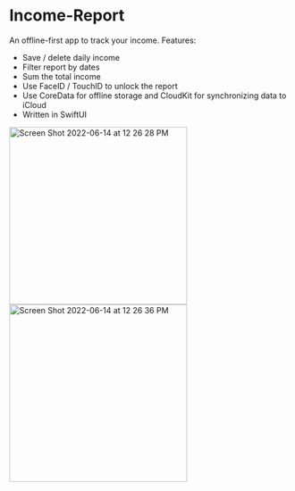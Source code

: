 # Income-Report
An offline-first app to track your income.
Features:
- Save / delete daily income
- Filter report by dates
- Sum the total income
- Use FaceID / TouchID to unlock the report
- Use CoreData for offline storage and CloudKit for synchronizing data to iCloud
- Written in SwiftUI


<img width="318" alt="Screen Shot 2022-06-14 at 12 26 28 PM" src="https://user-images.githubusercontent.com/34122139/173487474-14255cd6-dea3-45a8-9b99-e6e4a440e961.png">
<img width="318" alt="Screen Shot 2022-06-14 at 12 26 36 PM" src="https://user-images.githubusercontent.com/34122139/173487495-70506599-8dac-4622-b348-3fd39279f3cd.png">
